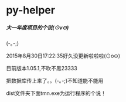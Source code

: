 # py-helper

<h5>大一年度项目的个说(⊙v⊙)</h5>
<p>(-｡-;)</p>
<p>2015年8月30日17:22:35好久没更新啦啦啦(⊙o⊙)</p>
<p>目前版本1.05.1,不吹不黑23333</p>
<p>把数据库传上来了。。(-｡-;)不知道能不能用</p>
<p>dist文件夹下面tmn.exe为运行程序的个说！</p>
